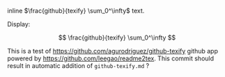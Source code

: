 inline $\frac{github}{texify} \sum_0^\infty$ text.

Display:

$$ \frac{github}{texify} \sum_0^\infty $$

This is a test of https://github.com/agurodriguez/github-texify github app powered by https://github.com/leegao/readme2tex.
This commit should result in automatic addition of `github-texify.md` ?
